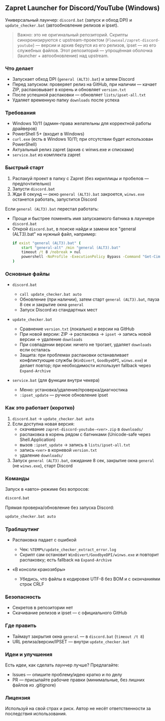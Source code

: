 ## Zapret Launcher for Discord/YouTube (Windows)

Универсальный лаунчер: `discord.bat` (запуск и обход DPI) и `update_checker.bat` (автообновление релизов и ipset).

> Важно: это не оригинальный репозиторий. Скрипты синхронизируются с upstream-проектом (`Flowseal/zapret-discord-youtube`) — версии и архив берутся из его релизов, ipset — из его служебных файлов. Этот репозиторий — упрощённая оболочка (launcher + автообновление) над upstream.

### Что делает
- Запускает обход DPI (`general (ALT3).bat`) и затем Discord
- Перед запуском: проверяет релиз на GitHub, при наличии — качает ZIP, распаковывает в корень и обновляет `version.txt`
- После успешной распаковки — обновляет `lists/ipset-all.txt`
- Удаляет временную папку `downloads` после успеха

### Требования
- Windows 10/11 (админ-права желательны для корректной работы драйверов)
- PowerShell 5+ (входит в Windows)
- `curl.exe` (есть в Windows 10/11; при отсутствии будет использован PowerShell)
- Актуальный релиз zapret (архив с winws.exe и списками)
- `service.bat` из комплекта zapret

### Быстрый старт
1. Распакуй проект в папку c Zapret (без кириллицы и пробелов — предпочтительно)
2. Запусти `discord.bat`
3. Жди 8 секунд — окно `general (ALT3).bat` закроется, `winws.exe` останется работать, запустится Discord

Если `general (ALT3).bat` перестал работать:
- Проще и быстрее поменять имя запускаемого батника в лаунчере `discord.bat`
- Открой `discord.bat`, в поиске найди и замени все "general (ALT3).bat" на нужный файл, например:
  ```bat
  if exist "general (ALT3).bat" (
      start "general-alt" /min "general (ALT3).bat"
      timeout /t 8 /nobreak > nul
      powershell -NoProfile -ExecutionPolicy Bypass -Command "Get-CimInstance Win32_Process ^| Where-Object { $_.Name -ieq 'cmd.exe' -and $_.CommandLine -like '*general (ALT3).bat*' } ^| ForEach-Object { try { Stop-Process -Id $_.ProcessId -Force -ErrorAction Stop } catch {} }"
  )
  ```

### Основные файлы
- `discord.bat`
  - `call update_checker.bat auto`
  - Обновление (при наличии), затем старт `general (ALT3).bat`, пауза 8 сек и закрытие окна `general`
  - Запуск Discord из стандартных мест

- `update_checker.bat`
  - Сравнение `version.txt` (локально) и версии на GitHub
  - При новой версии: ZIP → распаковка → `ipset` → запись новой версии → удаление `downloads`
  - При совпадении версии: ничего не трогает, удаляет `downloads` если осталась
  - Защита: при проблемах распаковки останавливает конфликтующие службы (`WinDivert`, `GoodbyeDPI`, `winws.exe`) и делает повтор; при необходимости использует fallback через `Expand-Archive`

- `service.bat` (для функции внутри чекера)
  - Меню: установка/удаление/проверка/диагностика
  - `:ipset_update` — ручное обновление ipset

### Как это работает (коротко)
1) `discord.bat` → `update_checker.bat auto`
2) Если доступна новая версия:
   - скачивание `zapret-discord-youtube-<ver>.zip` в `downloads/`
   - распаковка в корень рядом с батниками (Unicode-safe через Shell.Application)
   - вызов `:ipset_update` → запись в `lists/ipset-all.txt`
   - запись `<ver>` в корневой `version.txt`
   - удаление `downloads/`
3) Запуск `general (ALT3).bat`, ожидание 8 сек, закрытие окна `general` (не `winws.exe`), старт Discord

### Команды
Запуск в «авто»-режиме без вопросов:
```bat
discord.bat
```
Прямая проверка/обновление без запуска Discord:
```bat
update_checker.bat auto
```

### Траблшутинг
- Распаковка падает с ошибкой
  - Чек: `%TEMP%/update_checker_extract_error.log`
  - Скрипт сам остановит `WinDivert/GoodbyeDPI/winws.exe` и повторит распаковку; есть fallback на `Expand-Archive`

- «В консоли кракозябры»
  - Убедись, что файлы в кодировке UTF-8 без BOM и с окончаниями строк CRLF

### Безопасность
- Секретов в репозитории нет
- Скачивание релизов и ipset — с официального GitHub

### Где править
- Таймаут закрытия окна `general` — в `discord.bat` (`timeout /t 8`)
- URL релиза/версии/IPSET — внутри `update_checker.bat`

### Идеи и улучшения
Есть идеи, как сделать лаунчер лучше? Предлагайте:
- Issues — опишите проблему/идею кратко и по делу
- PR — присылайте рабочие правки (минимальные, без лишних файлов из .gitignore)

### Лицензия
Используй на свой страх и риск. Автор не несёт ответственности за последствия использования.


